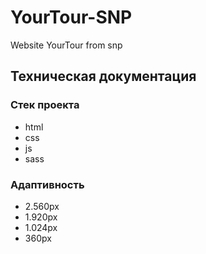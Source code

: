 # YourTour-SNP
Website YourTour from snp

## Техническая документация
### Стек проекта
- html
- css
- js
- sass
### Адаптивность
- 2.560px
- 1.920px
- 1.024px
- 360px
